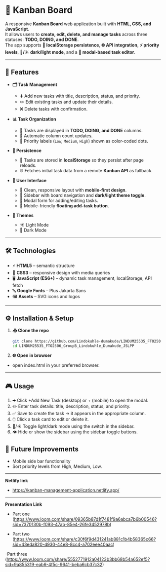 # 📌 Kanban Board

A responsive **Kanban Board** web application built with **HTML, CSS, and JavaScript**.  
It allows users to **create, edit, delete, and manage tasks** across three statuses: **TODO, DOING, and DONE**.  
The app supports **💾 localStorage persistence**, **🌐 API integration**, **⚡ priority levels**, **🌙/☀️ dark/light mode**, and a **📝 modal-based task editor**.

---

## 🚀 Features

- **🗂️ Task Management**

  - ➕ Add new tasks with title, description, status, and priority.
  - ✏️ Edit existing tasks and update their details.
  - ❌ Delete tasks with confirmation.

- **📊 Task Organization**

  - 🧩 Tasks are displayed in **TODO, DOING, and DONE** columns.
  - 🔄 Automatic column count updates.
  - 🎨 Priority labels (`Low`, `Medium`, `High`) shown as color-coded dots.

- **💾 Persistence**

  - 📍 Tasks are stored in **localStorage** so they persist after page reloads.
  - 🌐 Fetches initial task data from a remote **Kanban API** as fallback.

- **🎨 User Interface**

  - 🧼 Clean, responsive layout with **mobile-first design**.
  - 📑 Sidebar with board navigation and **dark/light theme toggle**.
  - 📝 Modal form for adding/editing tasks.
  - 📱 Mobile-friendly **floating add-task button**.

- **🌙 Themes**
  - ☀️ Light Mode
  - 🌙 Dark Mode

---

## 🛠️ Technologies

- ⚡ **HTML5** – semantic structure
- 🎨 **CSS3** – responsive design with media queries
- 🖥️ **JavaScript (ES6+)** – dynamic task management, localStorage, API fetch
- 🔤 **Google Fonts** – Plus Jakarta Sans
- 🖼️ **Assets** – SVG icons and logos

---

## ⚙️ Installation & Setup

1. **📥 Clone the repo**

   ```bash
   git clone https://github.com/Lindokuhle-dumakude/LINDUM25535_FTO2506_GroupB_Lindokuhle_Dumakude_JSLPP.git
   cd LINDUM25535_FTO2506_GroupB_Lindokuhle_Dumakude_JSLPP
   ```

2. **🌐 Open in browser**

- open index.html in your preferred browser.

---

## 🎮 Usage

1. ➕ Click +Add New Task (desktop) or + (mobile) to open the modal.
2. ✏️ Enter task details: title, description, status, and priority.
3. ✅ Save to create the task → it appears in the appropriate column.
4. 🖱️ Click a task card to edit or delete it.
5. 🌙/☀️ Toggle light/dark mode using the switch in the sidebar.
6. 👁️ Hide or show the sidebar using the sidebar toggle buttons.

## 🔮 Future Improvements

- Mobile side bar functionality
- Sort priority levels from High, Medium, Low.

---

**Netlify link**

- https://kanban-management-application.netlify.app/

---

**Presentation Link**

- Part one (https://www.loom.com/share/09365b87d1f7481f9a6abca7b6b00546?sid=7370130b-f093-47ab-85e4-26fe3452978b)

- Part two (https://www.loom.com/share/c30f6f9d431241ab881c1b4b58365c66?sid=43eda820-d930-44e8-8cc4-a702eee40aac)

-Part three (https://www.loom.com/share/5552771912a04123b3bb68b54a652ef5?sid=9a855319-eab6-4f5c-9641-beba6cb37c32)
